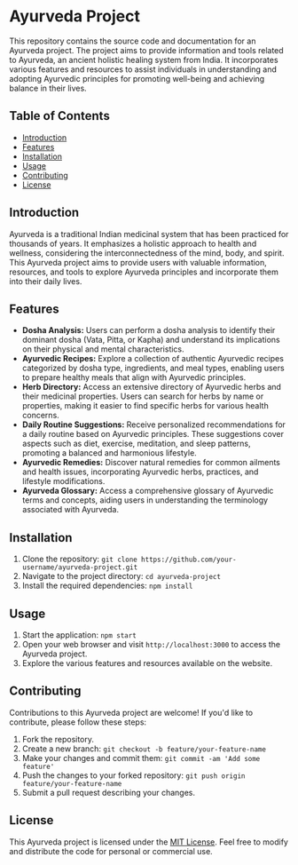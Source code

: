 # Ayurveda Project

This repository contains the source code and documentation for an Ayurveda project. The project aims to provide information and tools related to Ayurveda, an ancient holistic healing system from India. It incorporates various features and resources to assist individuals in understanding and adopting Ayurvedic principles for promoting well-being and achieving balance in their lives.

## Table of Contents

- [Introduction](#introduction)
- [Features](#features)
- [Installation](#installation)
- [Usage](#usage)
- [Contributing](#contributing)
- [License](#license)

## Introduction

Ayurveda is a traditional Indian medicinal system that has been practiced for thousands of years. It emphasizes a holistic approach to health and wellness, considering the interconnectedness of the mind, body, and spirit. This Ayurveda project aims to provide users with valuable information, resources, and tools to explore Ayurveda principles and incorporate them into their daily lives.

## Features

- **Dosha Analysis:** Users can perform a dosha analysis to identify their dominant dosha (Vata, Pitta, or Kapha) and understand its implications on their physical and mental characteristics.
- **Ayurvedic Recipes:** Explore a collection of authentic Ayurvedic recipes categorized by dosha type, ingredients, and meal types, enabling users to prepare healthy meals that align with Ayurvedic principles.
- **Herb Directory:** Access an extensive directory of Ayurvedic herbs and their medicinal properties. Users can search for herbs by name or properties, making it easier to find specific herbs for various health concerns.
- **Daily Routine Suggestions:** Receive personalized recommendations for a daily routine based on Ayurvedic principles. These suggestions cover aspects such as diet, exercise, meditation, and sleep patterns, promoting a balanced and harmonious lifestyle.
- **Ayurvedic Remedies:** Discover natural remedies for common ailments and health issues, incorporating Ayurvedic herbs, practices, and lifestyle modifications.
- **Ayurveda Glossary:** Access a comprehensive glossary of Ayurvedic terms and concepts, aiding users in understanding the terminology associated with Ayurveda.

## Installation

1. Clone the repository: `git clone https://github.com/your-username/ayurveda-project.git`
2. Navigate to the project directory: `cd ayurveda-project`
3. Install the required dependencies: `npm install`

## Usage

1. Start the application: `npm start`
2. Open your web browser and visit `http://localhost:3000` to access the Ayurveda project.
3. Explore the various features and resources available on the website.

## Contributing

Contributions to this Ayurveda project are welcome! If you'd like to contribute, please follow these steps:

1. Fork the repository.
2. Create a new branch: `git checkout -b feature/your-feature-name`
3. Make your changes and commit them: `git commit -am 'Add some feature'`
4. Push the changes to your forked repository: `git push origin feature/your-feature-name`
5. Submit a pull request describing your changes.

## License

This Ayurveda project is licensed under the [MIT License](LICENSE). Feel free to modify and distribute the code for personal or commercial use.
